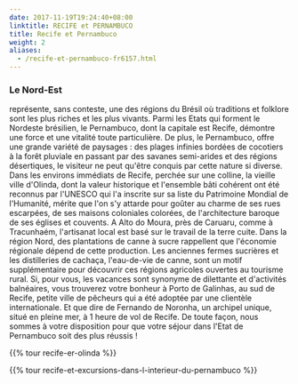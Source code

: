 ```yaml
---
date: 2017-11-19T19:24:40+08:00
linktitle: RECIFE et PERNAMBUCO
title: Recife et Pernambuco
weight: 2
aliases:
  - /recife-et-pernambuco-fr6157.html
---
```


### Le Nord-Est

représente, sans conteste, une des régions du Brésil où traditions et folklore sont les plus riches et les plus vivants. Parmi les Etats qui forment le Nordeste brésilien, le Pernambuco, dont la capitale est Recife, démontre une force et une vitalité toute particulière. De plus, le Pernambuco, offre une grande variété de paysages : des plages infinies bordées de cocotiers à la forêt pluviale en passant par des savanes semi-arides et des régions désertiques, le visiteur ne peut qu'être conquis par cette nature si diverse.
Dans les environs immédiats de Recife, perchée sur une colline, la vieille ville d'Olinda, dont la valeur historique et l'ensemble bâti cohérent ont été reconnus par l'UNESCO qui l'a inscrite sur sa liste du Patrimoine Mondial de l'Humanité, mérite que l'on s'y attarde pour goûter au charme de ses rues escarpées, de ses maisons coloniales colorées, de l'architecture baroque de ses églises et couvents. A Alto do Moura, près de Caruaru, comme à Tracunhaém, l'artisanat local est basé sur le travail de la terre cuite.
Dans la région Nord, des plantations de canne à sucre rappellent que l'économie régionale dépend de cette production. Les anciennes fermes sucrières et les distilleries de cachaça, l'eau-de-vie de canne, sont un motif supplémentaire pour découvrir ces régions agricoles ouvertes au tourisme rural.
Si, pour vous, les vacances sont synonyme de dilettante et d'activités balnéaires, vous trouverez votre bonheur à Porto de Galinhas, au sud de Recife, petite ville de pêcheurs qui a été adoptée par une clientèle internationale.
Et que dire de Fernando de Noronha, un archipel unique, situé en pleine mer, à 1 heure de vol de Recife.
De toute façon, nous sommes à votre disposition pour que votre séjour dans l'Etat de Pernambuco soit des plus réussis !

{{% tour recife-er-olinda %}}

{{% tour recife-et-excursions-dans-l-interieur-du-pernambuco %}}
